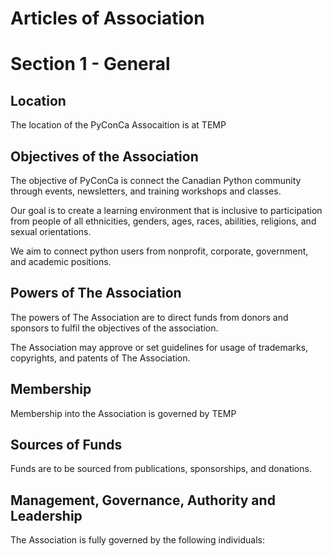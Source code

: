 Articles of Association
=======================

# Section 1 - General

## Location

The location of the PyConCa Assocaition is at TEMP

## Objectives of the Association

The objective of PyConCa is connect the Canadian Python community 
through events, newsletters, and training workshops and classes.

Our goal is to create a learning environment that is inclusive to 
participation from people of all ethnicities, genders, ages, races,
abilities, religions, and sexual orientations.

We aim to connect python users from nonprofit, corporate, government, 
and academic positions.

## Powers of The Association

The powers of The Association are to direct funds from donors and 
sponsors to fulfil the objectives of the association.

The Association may approve or set guidelines for usage of trademarks, 
copyrights, and patents of The Association.

## Membership

Membership into the Association is governed by TEMP

## Sources of Funds

Funds are to be sourced from publications, sponsorships, and donations.

## Management, Governance, Authority and Leadership

The Association is fully governed by the following individuals:
